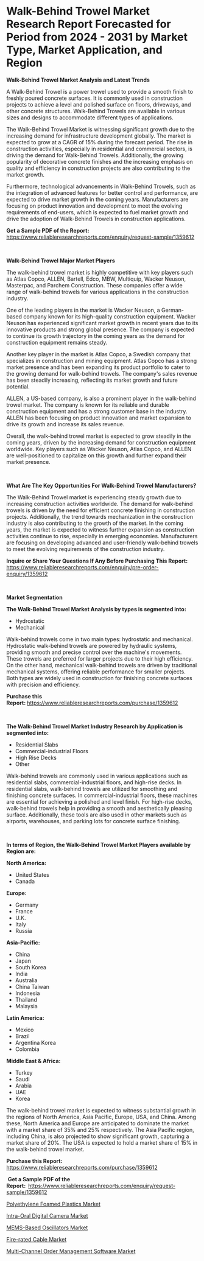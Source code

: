 <p><h1>Walk-Behind Trowel Market Research Report Forecasted for Period from 2024 -  2031 by Market Type, Market Application, and Region</h1></p><p><strong>Walk-Behind Trowel Market Analysis and Latest Trends</strong></p>
<p><p>A Walk-Behind Trowel is a power trowel used to provide a smooth finish to freshly poured concrete surfaces. It is commonly used in construction projects to achieve a level and polished surface on floors, driveways, and other concrete structures. Walk-Behind Trowels are available in various sizes and designs to accommodate different types of applications.</p><p>The Walk-Behind Trowel Market is witnessing significant growth due to the increasing demand for infrastructure development globally. The market is expected to grow at a CAGR of 15% during the forecast period. The rise in construction activities, especially in residential and commercial sectors, is driving the demand for Walk-Behind Trowels. Additionally, the growing popularity of decorative concrete finishes and the increasing emphasis on quality and efficiency in construction projects are also contributing to the market growth.</p><p>Furthermore, technological advancements in Walk-Behind Trowels, such as the integration of advanced features for better control and performance, are expected to drive market growth in the coming years. Manufacturers are focusing on product innovation and development to meet the evolving requirements of end-users, which is expected to fuel market growth and drive the adoption of Walk-Behind Trowels in construction applications.</p></p>
<p><strong>Get a Sample PDF of the Report:&nbsp;</strong> <a href="https://www.reliableresearchreports.com/enquiry/request-sample/1359612">https://www.reliableresearchreports.com/enquiry/request-sample/1359612</a></p>
<p>&nbsp;</p>
<p><strong>Walk-Behind Trowel Major Market Players</strong></p>
<p><p>The walk-behind trowel market is highly competitive with key players such as Atlas Copco, ALLEN, Bartell, Edco, MBW, Multiquip, Wacker Neuson, Masterpac, and Parchem Construction. These companies offer a wide range of walk-behind trowels for various applications in the construction industry.</p><p>One of the leading players in the market is Wacker Neuson, a German-based company known for its high-quality construction equipment. Wacker Neuson has experienced significant market growth in recent years due to its innovative products and strong global presence. The company is expected to continue its growth trajectory in the coming years as the demand for construction equipment remains steady.</p><p>Another key player in the market is Atlas Copco, a Swedish company that specializes in construction and mining equipment. Atlas Copco has a strong market presence and has been expanding its product portfolio to cater to the growing demand for walk-behind trowels. The company's sales revenue has been steadily increasing, reflecting its market growth and future potential.</p><p>ALLEN, a US-based company, is also a prominent player in the walk-behind trowel market. The company is known for its reliable and durable construction equipment and has a strong customer base in the industry. ALLEN has been focusing on product innovation and market expansion to drive its growth and increase its sales revenue.</p><p>Overall, the walk-behind trowel market is expected to grow steadily in the coming years, driven by the increasing demand for construction equipment worldwide. Key players such as Wacker Neuson, Atlas Copco, and ALLEN are well-positioned to capitalize on this growth and further expand their market presence.</p></p>
<p>&nbsp;</p>
<p><strong>What Are The Key Opportunities For Walk-Behind Trowel Manufacturers?</strong></p>
<p><p>The Walk-Behind Trowel market is experiencing steady growth due to increasing construction activities worldwide. The demand for walk-behind trowels is driven by the need for efficient concrete finishing in construction projects. Additionally, the trend towards mechanization in the construction industry is also contributing to the growth of the market. In the coming years, the market is expected to witness further expansion as construction activities continue to rise, especially in emerging economies. Manufacturers are focusing on developing advanced and user-friendly walk-behind trowels to meet the evolving requirements of the construction industry.</p></p>
<p><strong>Inquire or Share Your Questions If Any Before Purchasing This Report:</strong> <a href="https://www.reliableresearchreports.com/enquiry/pre-order-enquiry/1359612">https://www.reliableresearchreports.com/enquiry/pre-order-enquiry/1359612</a></p>
<p>&nbsp;</p>
<p><strong>Market Segmentation</strong></p>
<p><strong>The Walk-Behind Trowel Market Analysis by types is segmented into:</strong></p>
<p><ul><li>Hydrostatic</li><li>Mechanical</li></ul></p>
<p><p>Walk-behind trowels come in two main types: hydrostatic and mechanical. Hydrostatic walk-behind trowels are powered by hydraulic systems, providing smooth and precise control over the machine's movements. These trowels are preferred for larger projects due to their high efficiency. On the other hand, mechanical walk-behind trowels are driven by traditional mechanical systems, offering reliable performance for smaller projects. Both types are widely used in construction for finishing concrete surfaces with precision and efficiency.</p></p>
<p><strong>Purchase this Report:&nbsp;</strong><a href="https://www.reliableresearchreports.com/purchase/1359612">https://www.reliableresearchreports.com/purchase/1359612</a></p>
<p>&nbsp;</p>
<p><strong>The Walk-Behind Trowel Market Industry Research by Application is segmented into:</strong></p>
<p><ul><li>Residential Slabs</li><li>Commercial-industrial Floors</li><li>High Rise Decks</li><li>Other</li></ul></p>
<p><p>Walk-behind trowels are commonly used in various applications such as residential slabs, commercial-industrial floors, and high-rise decks. In residential slabs, walk-behind trowels are utilized for smoothing and finishing concrete surfaces. In commercial-industrial floors, these machines are essential for achieving a polished and level finish. For high-rise decks, walk-behind trowels help in providing a smooth and aesthetically pleasing surface. Additionally, these tools are also used in other markets such as airports, warehouses, and parking lots for concrete surface finishing.</p></p>
<p>&nbsp;</p>
<p><strong>In terms of Region, the Walk-Behind Trowel Market Players available by Region are:</strong></p>
<p>
    <p> <strong> North America: </strong>
        <ul>
            <li>United States</li>
            <li>Canada</li>
        </ul>
        </p> 
    <p> <strong> Europe: </strong>
        <ul>
            <li>Germany</li>
            <li>France</li>
            <li>U.K.</li>
            <li>Italy</li>
            <li>Russia</li>
        </ul>
        </p> 
    <p> <strong> Asia-Pacific: </strong>
        <ul>
            <li>China</li>
            <li>Japan</li>
            <li>South Korea</li>
            <li>India</li>
            <li>Australia</li>
            <li>China Taiwan</li>
            <li>Indonesia</li>
            <li>Thailand</li>
            <li>Malaysia</li>
        </ul>
        </p> 
    <p> <strong> Latin America: </strong>
        <ul>
            <li>Mexico</li>
            <li>Brazil</li>
            <li>Argentina Korea</li>
            <li>Colombia</li>
        </ul>
        </p> 
    <p> <strong> Middle East & Africa: </strong>
        <ul>
            <li>Turkey</li>
            <li>Saudi</li>
            <li>Arabia</li>
            <li>UAE</li>
            <li>Korea</li>
        </ul>
    </p>
    </p>
<p><p>The walk-behind trowel market is expected to witness substantial growth in the regions of North America, Asia Pacific, Europe, USA, and China. Among these, North America and Europe are anticipated to dominate the market with a market share of 35% and 25% respectively. The Asia Pacific region, including China, is also projected to show significant growth, capturing a market share of 20%. The USA is expected to hold a market share of 15% in the walk-behind trowel market.</p></p>
<p><strong>Purchase this Report: </strong><a href="https://www.reliableresearchreports.com/purchase/1359612">https://www.reliableresearchreports.com/purchase/1359612</a></p>
<p>&nbsp;<strong>Get a Sample PDF of the Report:&nbsp;&nbsp;</strong><a href="https://www.reliableresearchreports.com/enquiry/request-sample/1359612">https://www.reliableresearchreports.com/enquiry/request-sample/1359612</a></p>
<p><strong></strong></p>
<p><p><a href="https://github.com/mabutironaldo/Market-Research-Report-List-3/blob/main/polyethylene-foamed-plastics-market.md">Polyethylene Foamed Plastics Market</a></p><p><a href="https://issuu.com/reportprime-2/docs/intra-oral-digital-camera-market-size-2030.pptx">Intra-Oral Digital Camera Market</a></p><p><a href="https://issuu.com/reportprime-2/docs/mems-based-oscillators-market-size-2030.pptx">MEMS-Based Oscillators Market</a></p><p><a href="https://github.com/guneycigdem35/Market-Research-Report-List-1/blob/main/fire-rated-cable-market.md">Fire-rated Cable Market</a></p><p><a href="https://github.com/Paul14Anderson63/Market-Research-Report-List-2/blob/main/multi-channel-order-management-software-market.md">Multi-Channel Order Management Software Market</a></p></p>